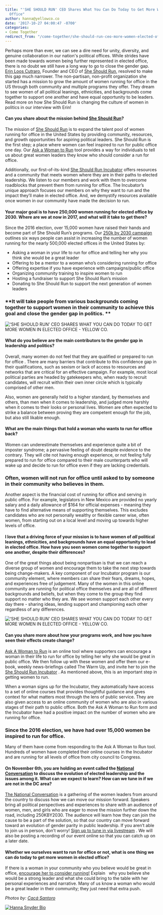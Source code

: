 ```yaml
---
title: "'SHE SHOULD RUN' CEO Shares What You Can Do Today to Get More Women in Elected
  Office"
author: hanna@yellowco.co
date: '2017-10-27 04:00:47 -0700'
categories:
- Come Together
redirect_from: "/come-together/she-should-run-ceo-more-women-elected-office/"
---
```


Perhaps more than ever, we can see a dire need for unity, diversity, and genuine collaboration in our nation's political offices. While strides have been made towards women being further represented in elected office, there is no doubt we still have a long way to go to close the gender gap. [Erin Loos Cutraro](http://www.sheshouldrun.org/meet_the_staff), Founder and CEO of [She Should Run](http://www.sheshouldrun.org/), resolved to make this gap much narrower. The non-partisan, non-profit organization she started has a mission to grow the amount of women running for office in the US through both community and multiple programs they offer. They dream to see women of all political leanings, ethnicities, and backgrounds come together to support one another and have equal opportunity to be leaders. Read more on how She Should Run is changing the culture of women in politics in our interview with Erin!

#### **Can you share about the mission behind [She Should Run](http://www.sheshouldrun.org/)?**

The mission of [She Should Run](http://www.sheshouldrun.org/) is to expand the talent pool of women running for office in the United States by providing community, resources, and growth opportunities for aspiring political leaders. She Should Run is the first step; a place where women can feel inspired to run for public office one day. Our [Ask a Woman to Run](http://www.sheshouldrun.org/ask) tool provides a way for individuals to tell us about great women leaders they know who should consider a run for office.

Additionally, our first-of-its-kind [She Should Run Incubator](http://www.sheshouldrun.org/Incubator) offers resources and a community that meets women where they are in their paths to elected leadership. We listen to our members and work with them to overcome roadblocks that prevent them from running for office. The Incubator’s unique approach focuses our members on why they want to run and the impact they’ll make in elected office. And, we demystify resources available once women in our community have made the decision to run. 

#### **Your major goal is to have 250,000 women running for elected office by 2030\. Where are we at now in 2017, and what will it take to get there?**

Since the 2016 election, over 15,000 women have raised their hands and become part of She Should Run’s programs. Our [250k by 2030 campaign](http://www.sheshouldrun.org/take-action) outlines six ways people can assist in increasing the number of women running for the nearly 500,000 elected offices in the United States by:

*   Asking a woman in your life to run for office and telling her why you think she would be a great leader
*   Offering to be a mentor to a woman who’s considering running for office
*   Offering expertise if you have experience with campaigns/public office
*   Organizing community training to inspire women to run
*   Hosting a fundraiser to support She Should Run’s mission
*   Donating to She Should Run to support the next generation of women leaders

### **It will take people from various backgrounds coming together to support women in their community to achieve this goal and close the gender gap in politics. **

![‘SHE SHOULD RUN’ CEO SHARES WHAT YOU CAN DO TODAY TO GET MORE WOMEN IN ELECTED OFFICE - YELLOW CO. ](https://yellow-blog-images.imgix.net/2017/10/0P7A9587-Edit.jpg)

#### **What do you believe are the main contributors to the gender gap in leadership and politics?**

Overall, many women do not feel that they are qualified or prepared to run for office . There are many barriers that contribute to this confidence gap in their qualifications, such as sexism or lack of access to resources and networks that are critical for an effective campaign. For example, most local political parties are headed by gatekeepers who, when ready to recruit candidates, will recruit within their own inner circle which is typically comprised of other men.  

Also, women are generally held to a higher standard, by themselves and others, than men when it comes to leadership, and judged more harshly when it comes to their looks or personal lives. Women are often expected to strike a balance between proving they are competent enough for the job, but also still likable enough. 

#### **What are the main things that hold a woman who wants to run for office back?**

Women can underestimate themselves and experience quite a bit of imposter syndrome; a pervasive feeling of doubt despite evidence to the contrary. They will cite not having enough experience, or not feeling fully prepared to run for office compared to their male counterparts who will wake up and decide to run for office even if they are lacking credentials.

### **Often, women will not run for office until asked to by someone in their community who believes in them.**

Another aspect is the financial cost of running for office and serving in public office. For example, legislators in New Mexico are provided no yearly salary and a daily allowance of $164 for official expenses - meaning they have to find alternative means of supporting themselves. This excludes candidates who are not personally wealthy or flexible career wise, often women, from starting out on a local level and moving up towards higher levels of office.

#### **I love that a driving force of your mission is to have women of _all_ political leanings, ethnicities, and backgrounds have an equal opportunity to lead in elected office. How have you seen women come together to support one another, despite their differences?**

One of the great things about being nonpartisan is that we can reach a diverse group of women and encourage them to take the next step towards being change-makers. A key component of our Incubator program is our community element, where members can share their fears, dreams, hopes, and experiences free of judgement. Many of the women in this online community are running for political office themselves and are all of different backgrounds and beliefs, but when they come to the group they find support no matter who they are. We see women support each other every day there - sharing ideas, lending support and championing each other regardless of any differences.

![‘SHE SHOULD RUN’ CEO SHARES WHAT YOU CAN DO TODAY TO GET MORE WOMEN IN ELECTED OFFICE - YELLOW CO.](https://yellow-blog-images.imgix.net/2017/10/0P7A9588.jpg)

#### **Can you share more about how your programs work, and how you have seen their effects create change?**

[Ask A Woman to Run](http://www.sheshouldrun.org/ask_a_woman_to_run_for_office) is an online tool where supporters can encourage a woman in their life to run for office by telling her why she would be great in public office. We then follow up with these women and offer them our e-book, weekly news-briefings called The Warm Up, and invite her to join the [She Should Run Incubator](http://www.sheshouldrun.org/incubator) . As mentioned above, this is an important step in getting women to run.

When a woman signs up for the Incubator, they automatically have access to a set of online courses that provides thoughtful guidance and gives context for what matters most through the lens of public service. They are also given access to an online community of women who are also in various stages of their path to public office. Both the Ask A Woman to Run form and the Incubator have had a positive impact on the number of women who are running for office.

### **Since the 2016 election, we have had over 15,000 women be inspired to run for office.**

Many of them have come from responding to the Ask A Woman to Run tool. Hundreds of women have completed their online courses in the Incubator and are running for all levels of office from city council to Congress.

#### **On November 6th, you are holding an event called the [National Conversation](http://www.sheshouldrun.org/national_conversation) to discuss the evolution of elected leadership and the issues among it. What can we expect to learn? How can we tune in if we are not in the DC area?**

[The National Conversation](http://www.sheshouldrun.org/national_conversation) is a gathering of the women leaders from around the country to discuss how we can move our mission forward. Speakers bring all political perspectives and experiences to share with an audience of women, men, and girls who are eager to move the mission further down the road, including 250KBY2030\. The audience will learn how they can join the cause to be a part of the solution, so that our country can move forward toward an evolution of gender parity in public leadership. If you aren’t able to join us in person, don’t worry! [Sign up to tune in via livestream](http://www.sheshouldrun.org/livestream2017?utm_campaign=171018_speakers&utm_medium=email&utm_source=sheshouldrun) . We will also be posting a recording of our event online so that you can catch up on a later date.

#### **Whether we ourselves want to run for office or not, what is one thing we can do today to get more women in elected office?**

If there is a woman in your community who you believe would be great in office, [encourage her to consider running!](http://www.sheshouldrun.org/ask_a_woman_to_run_for_office) Explain   why you believe she would be a strong leader and what she could bring to the table with her personal experiences and narrative. Many of us know a woman who would be a great leader in their community; they just need that extra push. 

_Photos by: [Cacá Santoro](http://cacasantoro.com/)_

[![Hanna Snyder Bio](https://yellow-blog-images.imgix.net/2017/10/HANNA-BIO-new-2.jpg)](http://hannasnyder.com)
